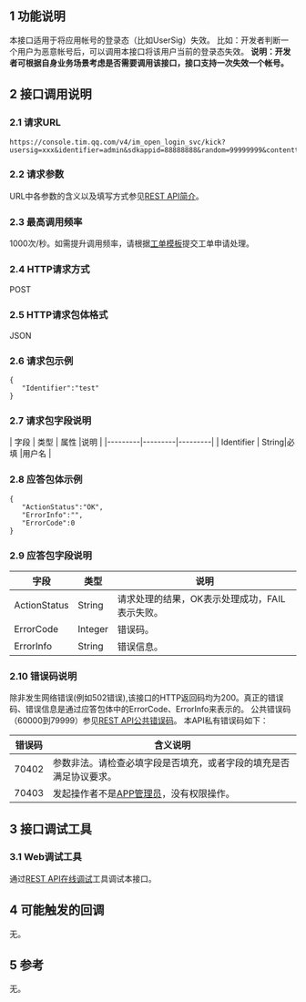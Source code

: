 ## 1 功能说明 

本接口适用于将应用帐号的登录态（比如UserSig）失效。
比如：开发者判断一个用户为恶意帐号后，可以调用本接口将该用户当前的登录态失效。
**说明：开发者可根据自身业务场景考虑是否需要调用该接口，接口支持一次失效一个帐号。**

## 2 接口调用说明 

### 2.1 请求URL 

```
https://console.tim.qq.com/v4/im_open_login_svc/kick?usersig=xxx&identifier=admin&sdkappid=88888888&random=99999999&contenttype=json
```

### 2.2 请求参数 

URL中各参数的含义以及填写方式参见[REST API简介](/doc/product/269/REST%20API简介)。 

### 2.3 最高调用频率 

1000次/秒。如需提升调用频率，请根据[工单模板](/doc/product/269/云通信配置变更需求工单#2.15-rest-api.E8.B0.83.E7.94.A8.E9.A2.91.E7.8E.87.E8.B0.83.E6.95.B4)提交工单申请处理。

### 2.4 HTTP请求方式 

POST 

### 2.5 HTTP请求包体格式 

JSON 

### 2.6 请求包示例

```
{
   "Identifier":"test"
}
```

### 2.7 请求包字段说明 

| 字段 | 类型 | 属性 |说明 |
|---------|---------|---------|
| Identifier | String|必填 |用户名 |

### 2.8 应答包体示例  

```
{
   "ActionStatus":"OK",
   "ErrorInfo":"",
   "ErrorCode":0
}
```

### 2.9 应答包字段说明 

| 字段  | 类型 | 说明 |
|---------|---------|---------|
| ActionStatus | String | 请求处理的结果，OK表示处理成功，FAIL表示失败。 |
| ErrorCode | Integer | 错误码。 |
| ErrorInfo | String | 错误信息。 |

### 2.10 错误码说明 

除非发生网络错误(例如502错误),该接口的HTTP返回码均为200。真正的错误码、错误信息是通过应答包体中的ErrorCode、ErrorInfo来表示的。 
公共错误码（60000到79999）参见[REST API公共错误码](/doc/product/269/REST%20API简介#4-rest-api.E5.85.AC.E5.85.B1.E9.94.99.E8.AF.AF.E7.A0.81)。 
本API私有错误码如下： 

| 错误码 | 含义说明 | 
|---------|---------|
| 70402| 参数非法。请检查必填字段是否填充，或者字段的填充是否满足协议要求。 | 
| 70403 | 发起操作者不是[APP管理员](/doc/product/269/账号登录集成说明#3.4-app.E7.AE.A1.E7.90.86.E5.91.98)，没有权限操作。  | 

## 3 接口调试工具 

### 3.1 Web调试工具 

通过[REST API在线调试](http://avc.qcloud.com/wiki2.0/im/APITester/APITester.html#v4/im_open_login_svc/account_sync)工具调试本接口。

## 4 可能触发的回调 
无。

## 5 参考

无。